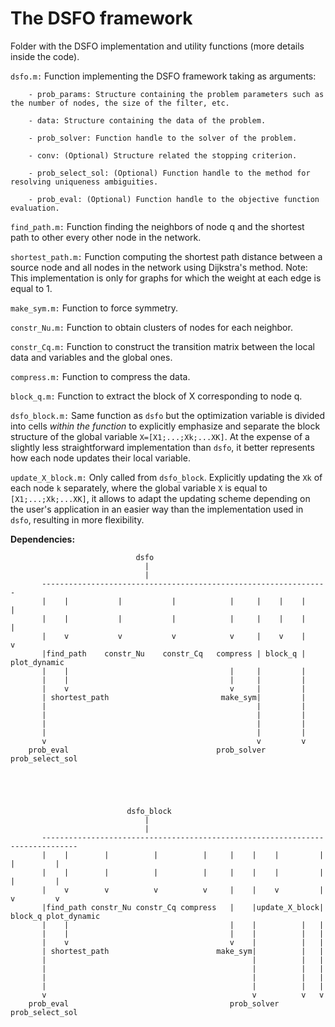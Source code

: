 # The DSFO framework

Folder with the DSFO implementation and utility functions (more details inside the code).

`dsfo.m:` Function implementing the DSFO framework taking as arguments:

        - prob_params: Structure containing the problem parameters such as the number of nodes, the size of the filter, etc.
        
        - data: Structure containing the data of the problem.

        - prob_solver: Function handle to the solver of the problem.

        - conv: (Optional) Structure related the stopping criterion.

        - prob_select_sol: (Optional) Function handle to the method for resolving uniqueness ambiguities.

        - prob_eval: (Optional) Function handle to the objective function evaluation. 

`find_path.m:` Function finding the neighbors of node q and the shortest path to other every other node in the network.

`shortest_path.m:` Function computing the shortest path distance between a source node and all nodes in the network using Dijkstra's method. Note: This implementation is only for graphs for which the weight at each edge is equal to 1.

`make_sym.m:` Function to force symmetry.

`constr_Nu.m:` Function to obtain clusters of nodes for each neighbor.

`constr_Cq.m:` Function to construct the transition matrix between the local data and variables and the global ones.

`compress.m:` Function to compress the data.

`block_q.m:` Function to extract the block of X corresponding to node q.

`dsfo_block.m:` Same function as `dsfo` but the optimization variable is divided into cells *within the function* to explicitly emphasize and separate the block structure of the global variable `X=[X1;...;Xk;...XK]`. At the expense of a slightly less straightforward implementation than `dsfo`, it better represents how each node updates their local variable.

`update_X_block.m:` Only called from `dsfo_block`. Explicitly updating the `Xk` of each node `k` separately, where the global variable `X` is equal to `[X1;...;Xk;...XK]`, it allows to adapt the updating scheme depending on the user's application in an easier way than the implementation used in `dsfo`, resulting in more flexibility. 

**Dependencies:**



                                dsfo
                                  |
                                  |
           ----------------------------------------------------------------
           |    |           |           |            |     |    |    |    |
           |    |           |           |            |     |    |    |    |
           |    v           v           v            v     |    v    |    v
           |find_path    constr_Nu    constr_Cq   compress | block_q |  plot_dynamic
           |    |                                    |     |         |
           |    |                                    |     |         |
           |    v                                    v     |         |
           | shortest_path                         make_sym|         |
           |                                               |         |
           |                                               |         |
           |                                               |         |
           |                                               |         |
           v                                               v         v
        prob_eval                                 prob_solver   prob_select_sol





                              dsfo_block
                                  |
                                  |
           ------------------------------------------------------------------------------
           |    |        |          |          |     |    |    |         |    |         |
           |    |        |          |          |     |    |    |         |    |         |
           |    v        v          v          v     |    |    v         |    v         v
           |find_path constr_Nu constr_Cq compress   |    |update_X_block| block_q plot_dynamic
           |    |                                    |    |          |   |         
           |    |                                    |    |          |   |         
           |    v                                    v    |          |   |         
           | shortest_path                        make_sym|          |   |
           |                                              |          |   |
           |                                              |          |   |
           |                                              |          |   |
           |                                              |          |   |
           v                                              v          v   v
        prob_eval                                    prob_solver   prob_select_sol
